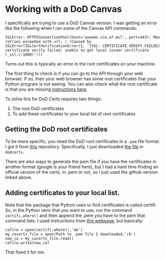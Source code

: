 # Working with a DoD Canvas
I specifically am trying to use a DoD Canvas version.  I was getting an error like the following when I ran some of the Canvas API commands:

```
SSLError: HTTPSConnectionPool(host='aueems.cce.af.mil', port=443): Max retries exceeded with url: / (Caused by SSLError(SSLCertVerificationError(1, '[SSL: CERTIFICATE_VERIFY_FAILED] certificate verify failed: unable to get local issuer certificate (_ssl.c:1000)')))
```

Turns out this is typically an error in the root certificates on your machine.  

The first thing to check is if you can go to the API through your web browser. If so, then your web browser has some root certificates that your Python program is not seeing.  You can also check what the root certificate is that you are missing [instructions here](https://www.hostgator.com/help/article/how-to-check-the-ssl-information-of-websites).

To solve this for DoD Certs requires two things:
1.  The root DoD certificates
2.  To add these certificates to your local list of root certificates

## Getting the DoD root certificates
To be more specific, you need the DoD root certificates in a `.pem` file format.  I got it from [this](https://github.com/erdc/dodcerts) repository.  Specifically, I just downloaded [the file](https://github.com/erdc/dodcerts/blob/master/dodcerts/dod-ca-certs.pem) in `dodcerts`.

There are also ways to generate the pem file if you have the certificates in another format (google is your friend here), but I had a hard time finding an official version of the certs, in .pem or not, so I just used the github version linked above.

## Adding certificates to your local list.
Note that the package that Python uses to find certificates is called certifi. So, in the Python venv that you want to use, run the command `certifi.where()` and then append the .pem you have to the pem that command lists.  I used instructions from [this webpage](https://appdividend.com/2022/06/01/python-certifi/), but basically:

```
cafile = open(certifi.where(),'ab')
my_cacerts_file = open(Path to .pem file I downloaded,'rb')
new_ca = my_cacerts_file.read()
cafile.write(new_ca)
```
That fixed it for me.

